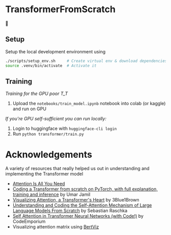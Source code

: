 # TransformerFromScratch
🤖

## Setup

Setup the local development environment using

```bash
./scripts/setup_env.sh     # Create virtual env & download dependencies
source .venv/bin/activate  # Activate it
```

## Training
*Training for the GPU poor T_T*
1. Upload the `notebooks/train_model.ipynb` notebook into colab (or kaggle) and run on GPU

*If you're GPU self-sufficient you can run locally:*
1. Login to huggingface with `huggingface-cli login`
2. Run `python transformer/train.py`


# Acknowledgements
A variety of resources that really helped us out in understanding and implementing the Transformer model

- [Attention Is All You Need](https://arxiv.org/pdf/1706.03762)
- [Coding a Transformer from scratch on PyTorch, with full explanation, training and inference](https://www.youtube.com/watch?v=ISNdQcPhsts) by Umar Jamil
- [Visualizing Attention, a Transformer's Heart](https://www.youtube.com/watch?v=eMlx5fFNoYc) by 3Blue1Brown
- [Understanding and Coding the Self-Attention Mechanism of Large Language Models From Scratch](https://sebastianraschka.com/blog/2023/self-attention-from-scratch.html) by Sebastian Raschka
- [Self Attention in Transformer Neural Networks (with Code!)](https://www.youtube.com/watch?v=QCJQG4DuHT0&list=PLTl9hO2Oobd97qfWC40gOSU8C0iu0m2l4) by CodeEmporium
- Visualizing attention matrix using [BertViz](https://github.com/jessevig/bertviz)